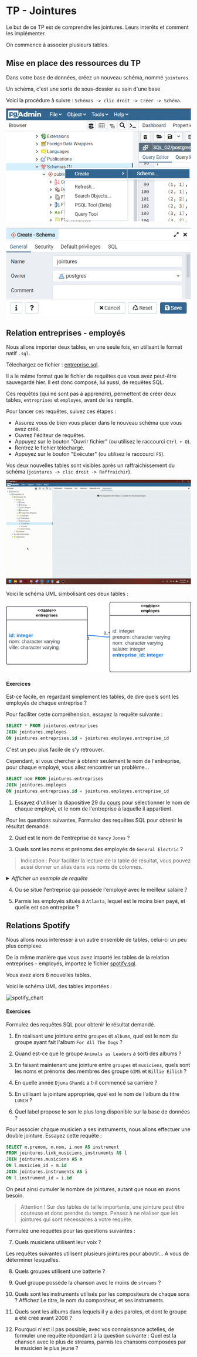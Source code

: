 # TP - Jointures

Le but de ce TP est de comprendre les jointures. Leurs interêts et comment les implémenter.

On commence à associer plusieurs tables.

## Mise en place des ressources du TP

Dans votre base de données, créez un nouveau schéma, nommé `jointures`.

Un schéma, c'est une sorte de sous-dossier au sain d'une base

Voici la procédure à suivre : `Schémas -> clic droit -> Créer -> Schéma`.

![create_schema_path](/TP/JOIN/images/create_schema_path.png)

![create_schema_dialog](/TP/JOIN/images/create_schema_dialog.png)

## Relation entreprises - employés

Nous allons importer deux tables, en une seule fois, en utilisant le format natif `.sql`.

Télechargez ce fichier : [entreprise.sql](/TP/JOIN/data/entreprise.sql).

Il a le même format que le fichier de requêtes que vous avez peut-être sauvegardé hier. Il est donc composé, lui aussi, de requêtes SQL.

Ces requêtes (qui ne sont pas à apprendre), permettent de créer deux tables, `entreprises` et `employes`, avant de les remplir.

Pour lancer ces requêtes, suivez ces étapes :
 - Assurez vous de bien vous placer dans le nouveau schéma que vous avez créé.
 - Ouvrez l'éditeur de requêtes.
 - Appuyez sur le bouton "Ouvrir fichier" (ou utilisez le raccourci `Ctrl + O`).
 - Rentrez le fichier téléchargé.
 - Appuyez sur le bouton "Exécuter" (ou utilisez le raccourci `F5`).

Vos deux nouvelles tables sont visibles après un raffraichissement du schéma (`jointures -> clic droit -> Raffraichir`).

![import_sql](/TP/JOIN/videos/import_sql.gif)

Voici le schéma UML simbolisant ces deux tables :

![entreprise_chart](/TP/JOIN/images/entreprise_chart.png)

#### Exercices

Est-ce facile, en regardant simplement les tables, de dire quels sont les employés de chaque entreprise ?

Pour faciliter cette compréhension, essayez la requête suivante :

```sql
SELECT * FROM jointures.entreprises 
JOIN jointures.employes 
ON jointures.entreprises.id = jointures.employes.entreprise_id
```

C'est un peu plus facile de s'y retrouver.

Cependant, si vous chercher à obtenir seulement le nom de l'entreprise, pour chaque employé, vous allez rencontrer un problème...

```sql
SELECT nom FROM jointures.entreprises 
JOIN jointures.employes 
ON jointures.entreprises.id = jointures.employes.entreprise_id
```

1) Essayez d'utiliser la diapositive 29 du [cours](https://docs.google.com/presentation/d/1TKlmLLidOdDczgt6kVVT4sk8SPTT3wJeAhqYRh8FDHs/edit?usp=sharing) pour sélectionner le nom de chaque employé, et le nom de l'entreprise à laquelle il appartient.

<!-- ```sql
SELECT ent.nom, emp.nom FROM jointures.entreprises AS ent
JOIN jointures.employes AS emp
ON ent.id = emp.entreprise_id
``` -->

Pour les questions suivantes, Formulez des requêtes SQL pour obtenir le résultat demandé.

2) Quel est le nom de l'entreprise de `Nancy` `Jones` ?

<!-- ```sql
SELECT ent.nom, FROM jointures.entreprises AS ent
JOIN jointures.employes AS emp
ON ent.id = emp.entreprise_id
WHERE emp.nom = 'Jones'
AND emp.prenom = 'Nancy'
``` -->

3) Quels sont les noms et prénoms des employés de `General Electric` ?

<!-- ```sql
SELECT emp.nom, emp.prenom FROM jointures.entreprises AS ent
JOIN jointures.employes AS emp
ON ent.id = emp.entreprise_id
WHERE ent.nom = 'General Electric'
``` -->

> Indication : Pour faciliter la lecture de la table de résultat, vous pouvez aussi donner un alias dans vos noms de colonnes.
<details>
    <summary><i> Afficher un exemple de requête </i></summary>
    <code>SELECT ent.nom AS nom_entreprise, emp.nom AS nom_employe
    FROM jointures.entreprises AS ent
    JOIN jointures.employes AS emp
    ON ent.id = emp.entreprise_id</code>
</details>

4) Ou se situe l'entreprise qui possède l'employé avec le meilleur salaire ?

<!-- ```sql
SELECT ent.ville FROM jointures.entreprises AS ent
JOIN jointures.employes AS emp
ON ent.id = emp.entreprise_id
ORDER BY salaire DESC
LIMIT 1
``` -->

5) Parmis les employés situés à `Atlanta`, lequel est le moins bien payé, et quelle est son entreprise ?

<!-- ```sql
SELECT ent.nom, emp.nom FROM jointures.entreprises AS ent
JOIN jointures.employes AS emp
ON ent.id = emp.entreprise_id
WHERE ent.ville = 'Atlanta'
ORDER BY salaire ASC
LIMIT 1
``` -->

## Relations Spotify

Nous allons nous interesser à un autre ensemble de tables, celui-ci un peu plus complexe.

De la même manière que vous avez importé les tables de la relation entreprises - employés, importez le fichier [spotify.sql](/TP/JOIN/data/spotify.sql).

Vous avez alors 6 nouvelles tables.

Voici le schéma UML des tables importées :

![spotify_chart](/TP/JOIN/images/spotify_chart.png)

#### Exercices

Formulez des requêtes SQL pour obtenir le résultat demandé.

1) En réalisant une jointure entre `groupes` et `albums`, quel est le nom du groupe ayant fait l'album `For All The Dogs` ?

2) Quand est-ce que le groupe `Animals as Leaders` a sorti des albums ?

3) En faisant maintenant une jointure entre `groupes` et `musiciens`, quels sont les noms et prénoms des membres des groupe `GIMS` et `Billie Eilish` ?

4) En quelle année `Djuna` `Ghandi` a t-il commencé sa carrière ?

5) En utilisant la jointure appropriée, quel est le nom de l'album du titre `LUNCH` ?

6) Quel label propose le son le plus long disponible sur la base de données ?

Pour associer chaque musicien a ses instruments, nous allons effectuer une double jointure. Essayez cette requête :

```sql
SELECT m.prenom, m.nom, i.nom AS instrument
FROM jointures.link_musiciens_instruments AS l
JOIN jointures.musiciens AS m
ON l.musicien_id = m.id
JOIN jointures.instruments AS i
ON l.instrument_id = i.id
```

On peut ainsi cumuler le nombre de jointures, autant que nous en avons besoin.

> Attention ! Sur des tables de taille importante, une jointure peut être couteuse et donc prendre du temps. Pensez à ne réaliser que les jointures qui sont nécessaires à votre requête.

Formulez une requêtes pour las questions suivantes :

7) Quels musiciens utilisent leur voix ?

Les requêtes suivantes utilisent plusieurs jointures pour aboutir... A vous de déterminer lesquelles.

8) Quels groupes utilisent une batterie ?

9) Quel groupe possède la chanson avec le moins de `streams` ?

10) Quels sont les instruments utilisés par les compositeurs de chaque sons ? Affichez Le titre, le nom du compositeur, et ses instruments.

11) Quels sont les albums dans lequels il y a des paroles, et dont le groupe a été créé avant 2008 ?

12) Pourquoi n'est il pas possible, avec vos connaissance actelles, de formuler une requête répondant à la question suivante : Quel est la chanson avec le plus de streams, parmis les chansons composées par le musicien le plus jeune ?

